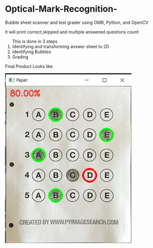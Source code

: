 # Optical-Mark-Recognition-
<p>Bubble sheet scanner and test grader using OMR, Python, and OpenCV</p>
<p>It will print correct,skipped and multiple answered questions count</p>
<ol>This is done in 3 steps
  <li>Identifying and transforming answer sheet to 2D</li>
  <li>Identifying Bubbles</li>
  <li>Grading</li>
 </ol>
<p>Final Product Looks like</p>
<img src="https://github.com/satoru2001/Optical-Mark-Recognition-/blob/master/Results/FinalProduct.PNG">
